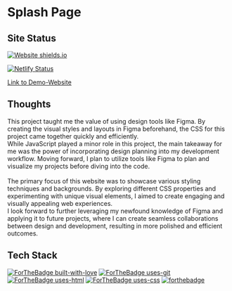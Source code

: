 # Splash Page

## Site Status
[![Website shields.io](https://img.shields.io/website-up-down-green-red/http/shields.io.svg)](http://shields.io/)

[![Netlify Status](https://api.netlify.com/api/v1/badges/6dd8776f-797b-4b90-9dd8-43455d28cebc/deploy-status)](https://app.netlify.com/sites/devon-splash-page-figma/deploys)

[Link to Demo-Website](https://devon-splash-page-figma.netlify.app/)

## Thoughts

This project taught me the value of using design tools like Figma. By creating the visual styles and layouts in Figma beforehand, the CSS for this project came together quickly and efficiently.
<br/>
While JavaScript played a minor role in this project, the main takeaway for me was the power of incorporating design planning into my development workflow. Moving forward, I plan to utilize tools like Figma to plan and visualize my projects before diving into the code.
<br/><br/>
The primary focus of this website was to showcase various styling techniques and backgrounds. By exploring different CSS properties and experimenting with unique visual elements, I aimed to create engaging and visually appealing web experiences.
<br/>
I look forward to further leveraging my newfound knowledge of Figma and applying it to future projects, where I can create seamless collaborations between design and development, resulting in more polished and efficient outcomes.



## Tech Stack
[![ForTheBadge built-with-love](http://ForTheBadge.com/images/badges/built-with-love.svg)](https://github.com/sahiljamwal)
[![ForTheBadge uses-git](http://ForTheBadge.com/images/badges/uses-git.svg)](https://GitHub.com/)
[![ForTheBadge uses-html](http://ForTheBadge.com/images/badges/uses-html.svg)](http://ForTheBadge.com)
[![ForTheBadge uses-css](http://ForTheBadge.com/images/badges/uses-css.svg)](http://ForTheBadge.com)
[![forthebadge](https://forthebadge.com/images/badges/made-with-javascript.svg)](https://forthebadge.com)






